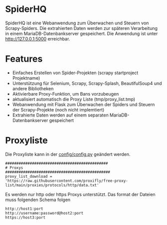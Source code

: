 # SpiderHQ

SpiderHQ ist eine Webanwendung zum Überwachen und Steuern von Scrapy-Spiders. Die extrahierten Daten werden zur späteren Verarbeitung in einem MariaDB-Datenbankserver gespeichert. Die Anwendung ist unter http://127.0.0.1:5000 erreichbar.

# Features

* Einfaches Erstellen von Spider-Projekten (scrapy startproject Projektname)
* Unterstützung für Selenium, Scrapy, Scrapy-Splash, BeautifulSoup4 und andere Bibliotheken
* Aktivierbare Proxy-Funktion, um Bans vorzubeugen
* aktualisiert automatisch die Proxy Liste (tmp/proxy_list.tmp)
* Webanwendung mit Flask zum Überwachen der Spiders und Steuern der Scrapy-Projekte (noch nicht implemtiert)
* Extrahierte Daten werden auf einem separaten MariaDB-Datenbankserver gespeichert


# Proxyliste
Die Proxyliste kann in der [config/config.py](Config.py](https://github.com/zerlix/SpiderHQ/blob/main/config/config.py)) geändert werden. 
```
##############################################
# Proxys
###############################################
proxy_list_download = 'https://raw.githubusercontent.com/proxifly/free-proxy-list/main/proxies/protocols/http/data.txt'
```
Es werden nur http oder https Proxys unterstützt. Das format der Dateien muss folgenden Schema folgen
```
http://host1:port
http://username:password@host2:port
https://host3:port
```
